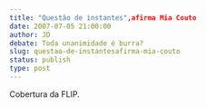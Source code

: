 ```yaml
---
title: "Questão de instantes",afirma Mia Couto
date: 2007-07-05 21:00:00
author: JD
debate: Toda unanimidade é burra?
slug: questao-de-instantesafirma-mia-couto
status: publish 
type: post
---
```


  
Cobertura da FLIP.
